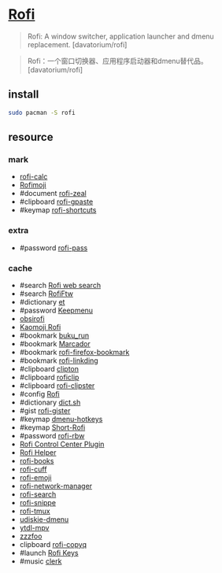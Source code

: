 # [Rofi](https://github.com/davatorium/rofi)

> Rofi: A window switcher, application launcher and dmenu replacement. [davatorium/rofi]

> Rofi：一个窗口切换器、应用程序启动器和dmenu替代品。 [davatorium/rofi]

## install

```sh
sudo pacman -S rofi
```

## resource

### mark

- [rofi-calc](https://github.com/svenstaro/rofi-calc)
- [Rofimoji](https://github.com/fdw/rofimoji)
- #document [rofi-zeal](https://github.com/Zeioth/rofi-zeal)
- #clipboard [rofi-gpaste](https://github.com/yusufaktepe/rofi-gpaste)
- #keymap [rofi-shortcuts](https://github.com/Zeioth/rofi-shortcuts)

### extra

- #password [rofi-pass](https://github.com/carnager/rofi-pass)

### cache

- #search [Rofi web search](https://github.com/GilOliveira/rofi-web-search)
- #search [RofiFtw](https://github.com/BelkaDev/RofiFtw)
- #dictionary [et](https://github.com/PlankCipher/et)
- #password [Keepmenu](https://github.com/firecat53/keepmenu)
- [obsirofi](https://github.com/natrium404/obsirofi)
- [Kaomoji Rofi](https://gitlab.com/ceda_ei/kaomoji-rofi)
- #bookmark [buku_run](https://github.com/carnager/buku_run)
- #bookmark [Marcador](https://github.com/joajfreitas/marcador)
- #bookmark [rofi-firefox-bookmark](https://github.com/MusicalArtist12/rofi-firefox-bookmark)
- #bookmark [rofi-linkding](https://github.com/merdely/rofi-linkding)
- #clipboard [clipton](https://github.com/madprops/clipton)
- #clipboard [roficlip](https://github.com/gilbertw1/roficlip)
- #clipboard [rofi-clipster](https://github.com/fdw/rofi-clipster)
- #config [Rofi](https://github.com/adi1090x/rofi)
- #dictionary [dict.sh](https://gist.github.com/Amooti73/9dac66ffee26f93baf211ab8c05949cd)
- #gist [rofi-gister](https://github.com/hwangeug/rofi-gister)
- #keymap [dmenu-hotkeys](https://github.com/maledorak/dmenu-hotkeys)
- #keymap [Short-Rofi](https://codeberg.org/Andranux/Short-Rofi)
- #password [rofi-rbw](https://github.com/fdw/rofi-rbw)
- [Rofi Control Center Plugin](https://github.com/bertdida/rofi-control-center)
- [Rofi Helper](https://github.com/digitalsignalperson/obsidian-rofi-helper)
- [rofi-books](https://github.com/giomatfois62/rofi-books)
- [rofi-cuff](https://github.com/loiccoyle/rofi-cuff)
- [rofi-emoji](https://github.com/Mange/rofi-emoji)
- [rofi-network-manager](https://github.com/P3rf/rofi-network-manager)
- [rofi-search](https://github.com/fogine/rofi-search)
- [rofi-snippe](https://github.com/tkancf/rofi-snippet)
- [rofi-tmux](https://github.com/viniarck/rofi-tmux)
- [udiskie-dmenu](https://github.com/fogine/udiskie-dmenu)
- [ytdl-mpv](https://github.com/andros21/ytdl-mpv)
- [zzzfoo](https://github.com/andersju/zzzfoo)
- clipboard [rofi-copyq](https://github.com/cjbassi/rofi-copyq)
- #launch [Rofi Keys](https://github.com/wwwehr/rofi-keys)
- #music [clerk](https://github.com/carnager/clerk)
